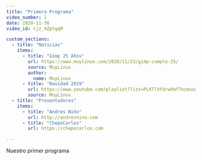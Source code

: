 ```yaml
---
title: "Primera Programa"
video_number: 1
date: 2020-11-30
video_id: cjz_4ZptgqM

custom_sections:
  - title: "Noticias"
    items:
      - title: "Gimp 25 Años"
        url: https://www.muylinux.com/2020/11/23/gimp-cumple-25/
        source: MuyLinux
        author:
          name: MuyLinux
      - title: "Navidad 2019"
        url: https://www.youtube.com/playlist?list=PLKTlVfdrwhbf7nzauay6J120q3kEWXFcl
        source: MuyLinux
  - title: "Presentadores"
    items:
      - title: "Andres Niño"
        url: http://andresnino.com
      - title: "ChepeCarlos"
        url: https://chepecarlos.com

---
```


Nuestro primer programa

